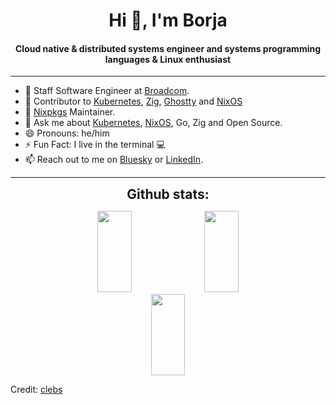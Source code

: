 


<div align="center">
<h1 align="center">Hi 👋, I'm Borja</h1>
<h4 align="center">Cloud native & distributed systems engineer and systems programming languages & Linux enthusiast</h4>
</div>

----

- 💼 Staff Software Engineer at [Broadcom][broadcom].
- 🚢 Contributor to [Kubernetes][Kubernetes], [Zig][Zig], [Ghostty][Ghostty] and [NixOS][NixOS]
- 🔭 [Nixpkgs][Nixpkgs] Maintainer.
- 💬 Ask me about [Kubernetes][kubernetes], [NixOS][NixOS], Go, Zig and Open Source.
- 😄 Pronouns: he/him
- ⚡ Fun Fact: I live in the terminal 💻
- 📫 Reach out to me on [Bluesky][bluesky] or [LinkedIn][linkedin].

----

<div align="center">
<h2 align="center" style="margin: 5px 10px;">Github stats:</h2> 
<p align="center">
    <img width="33%" height="130px" src="https://github-readme-stats.vercel.app/api?username=clebs&show_icons=true&theme=tokyonight&hide_border=true&locale=en" />
    <img width="33%" height="130px" src="https://streak-stats.demolab.com/?user=clebs&theme=tokyonight&hide_border=true" />
    <img width="33%" height="130px" src="https://github-readme-stats.vercel.app/api/top-langs/?username=clebs&hide=mathematica,javascript,php&layout=compact&theme=tokyonight&hide_border=true" />
 </p>
</div>


[broadcom]: //broadcom.com
[kubernetes]: //kubernetes.io
[NixOS]: //nixos.org
[Nixpkgs]: //github.com/NixOS/nixpkgs
[Zig]: //ziglang.org
[Ghostty]: //ghostty.org
[linkedin]: //www.linkedin.com/in/borja-clemente-castanera/
[bluesky]: //bsky.app/profile/clebsh.bsky.social


Credit: [clebs](https://github.com/clebs)

